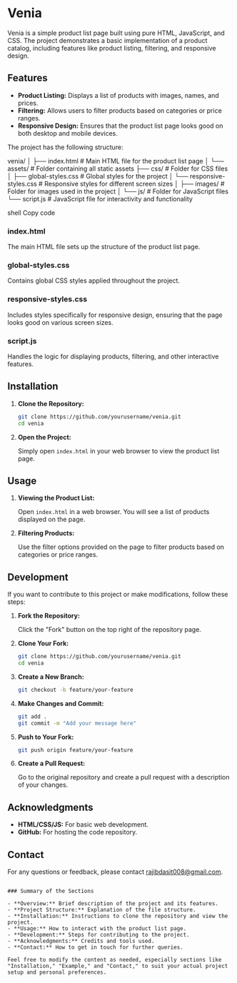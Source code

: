 # Venia

Venia is a simple product list page built using pure HTML, JavaScript, and CSS. The project demonstrates a basic implementation of a product catalog, including features like product listing, filtering, and responsive design.

## Features

- **Product Listing:** Displays a list of products with images, names, and prices.
- **Filtering:** Allows users to filter products based on categories or price ranges.
- **Responsive Design:** Ensures that the product list page looks good on both desktop and mobile devices.

The project has the following structure:

venia/
│
├── index.html # Main HTML file for the product list page
│
└── assets/ # Folder containing all static assets
├── css/ # Folder for CSS files
│ ├── global-styles.css # Global styles for the project
│ └── responsive-styles.css # Responsive styles for different screen sizes
│
├── images/ # Folder for images used in the project
│
└── js/ # Folder for JavaScript files
└── script.js # JavaScript file for interactivity and functionality

shell
Copy code

### index.html

The main HTML file sets up the structure of the product list page. 

### global-styles.css

Contains global CSS styles applied throughout the project.

### responsive-styles.css

Includes styles specifically for responsive design, ensuring that the page looks good on various screen sizes.

### script.js

Handles the logic for displaying products, filtering, and other interactive features.

## Installation

1. **Clone the Repository:**

   ```bash
   git clone https://github.com/yourusername/venia.git
   cd venia
   ```

2. **Open the Project:**

   Simply open `index.html` in your web browser to view the product list page.

## Usage

1. **Viewing the Product List:**

   Open `index.html` in a web browser. You will see a list of products displayed on the page.

2. **Filtering Products:**

   Use the filter options provided on the page to filter products based on categories or price ranges.

## Development

If you want to contribute to this project or make modifications, follow these steps:

1. **Fork the Repository:**

   Click the "Fork" button on the top right of the repository page.

2. **Clone Your Fork:**

   ```bash
   git clone https://github.com/yourusername/venia.git
   cd venia
   ```

3. **Create a New Branch:**

   ```bash
   git checkout -b feature/your-feature
   ```

4. **Make Changes and Commit:**

   ```bash
   git add .
   git commit -m "Add your message here"
   ```

5. **Push to Your Fork:**

   ```bash
   git push origin feature/your-feature
   ```

6. **Create a Pull Request:**

   Go to the original repository and create a pull request with a description of your changes.

## Acknowledgments

- **HTML/CSS/JS:** For basic web development.
- **GitHub:** For hosting the code repository.

## Contact

For any questions or feedback, please contact [rajibdasit008@gmail.com](mailto:rajibdasit008@gmail.com).

```

### Summary of the Sections

- **Overview:** Brief description of the project and its features.
- **Project Structure:** Explanation of the file structure.
- **Installation:** Instructions to clone the repository and view the project.
- **Usage:** How to interact with the product list page.
- **Development:** Steps for contributing to the project.
- **Acknowledgments:** Credits and tools used.
- **Contact:** How to get in touch for further queries.

Feel free to modify the content as needed, especially sections like "Installation," "Example," and "Contact," to suit your actual project setup and personal preferences.
